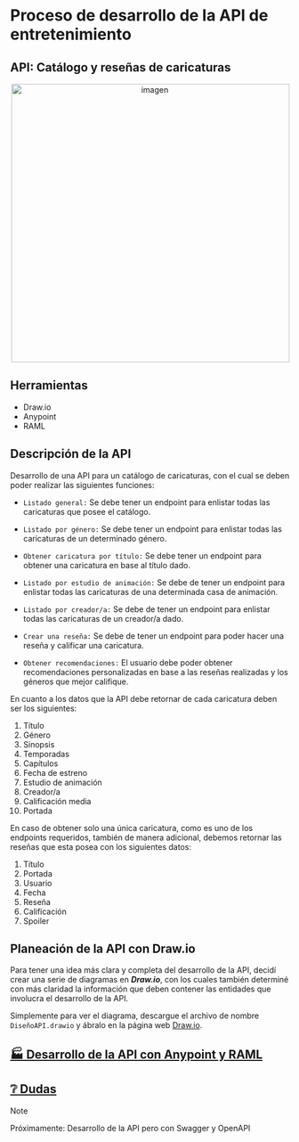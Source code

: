 # Proceso de desarrollo de la API de entretenimiento
## API: Catálogo y reseñas de caricaturas

<div align="center">
    <img src="https://c4.wallpaperflare.com/wallpaper/242/145/84/patrick-star-nickelodeon-spongebob-squarepants-caricature-cartoons-colorful-wallpaper-preview.jpg" alt="imagen" width="500"/>
</div>

## Herramientas

- Draw.io
- Anypoint
- RAML

## Descripción de la API

Desarrollo de una API para un catálogo de caricaturas, con el cual se deben poder realizar las siguientes funciones:

- `Listado general:` Se debe tener un endpoint para enlistar todas las caricaturas que posee el catálogo.

- `Listado por género:` Se debe tener un endpoint para enlistar todas las caricaturas de un determinado género.

- `Obtener caricatura por título:` Se debe tener un endpoint para obtener una caricatura en base al título dado.

- `Listado por estudio de animación:` Se debe de tener un endpoint para enlistar todas las caricaturas de una determinada casa de animación.

- `Listado por creador/a:` Se debe de tener un endpoint para enlistar todas las caricaturas de un creador/a dado.

- `Crear una reseña:` Se debe de tener un endpoint para poder hacer una reseña y calificar una caricatura.

- `Obtener recomendaciones:` El usuario debe poder obtener recomendaciones personalizadas en base a las reseñas realizadas y los géneros que mejor califique.

En cuanto a los datos que la API debe retornar de cada caricatura deben ser los siguientes:

1. Título
2. Género
3. Sinopsis
4. Temporadas
5. Capítulos
6. Fecha de estreno
7. Estudio de animación
8. Creador/a
9. Calificación media
10. Portada

En caso de obtener solo una única caricatura, como es uno de los endpoints requeridos, también de manera adicional, debemos retornar las reseñas que esta posea con los siguientes datos:

1. Título
2. Portada
3. Usuario
4. Fecha
5. Reseña
6. Calificación
7. Spoiler

## Planeación de la API con Draw.io

Para tener una idea más clara y completa del desarrollo de la API, decidí crear una serie de diagramas en _**Draw.io**_, con los cuales también determiné con más claridad la información que deben contener las entidades que involucra el desarrollo de la API.

Simplemente para ver el diagrama, descargue el archivo de nombre `DiseñoAPI.drawio` y ábralo en la página web [Draw.io](https://app.diagrams.net/).

## <a href="./anypoint/Documentacion.md">🏭 Desarrollo de la API con Anypoint y RAML</a>
## <a href="./anypoint/Dudas.md">❔ Dudas</a>

> [!NOTE]
> Próximamente: Desarrollo de la API pero con Swagger y OpenAPI